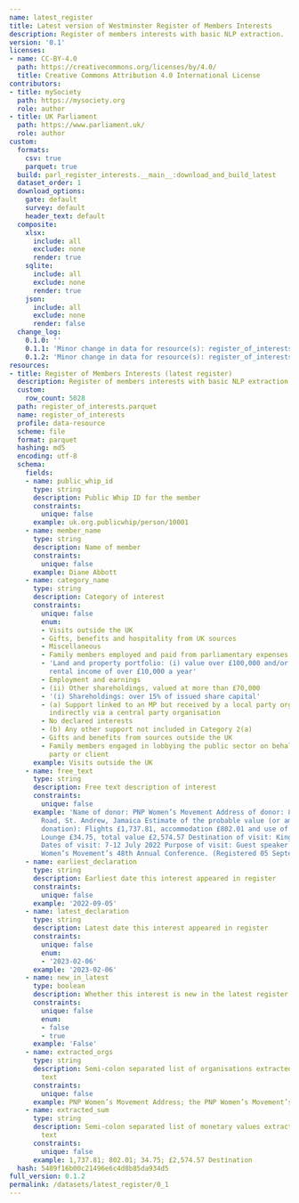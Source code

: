 ```yaml
---
name: latest_register
title: Latest version of Westminster Register of Members Interests
description: Register of members interests with basic NLP extraction.
version: '0.1'
licenses:
- name: CC-BY-4.0
  path: https://creativecommons.org/licenses/by/4.0/
  title: Creative Commons Attribution 4.0 International License
contributors:
- title: mySociety
  path: https://mysociety.org
  role: author
- title: UK Parliament
  path: https://www.parliament.uk/
  role: author
custom:
  formats:
    csv: true
    parquet: true
  build: parl_register_interests.__main__:download_and_build_latest
  dataset_order: 1
  download_options:
    gate: default
    survey: default
    header_text: default
  composite:
    xlsx:
      include: all
      exclude: none
      render: true
    sqlite:
      include: all
      exclude: none
      render: true
    json:
      include: all
      exclude: none
      render: false
  change_log:
    0.1.0: ''
    0.1.1: 'Minor change in data for resource(s): register_of_interests'
    0.1.2: 'Minor change in data for resource(s): register_of_interests'
resources:
- title: Register of Members Interests (latest register)
  description: Register of members interests with basic NLP extraction
  custom:
    row_count: 5028
  path: register_of_interests.parquet
  name: register_of_interests
  profile: data-resource
  scheme: file
  format: parquet
  hashing: md5
  encoding: utf-8
  schema:
    fields:
    - name: public_whip_id
      type: string
      description: Public Whip ID for the member
      constraints:
        unique: false
      example: uk.org.publicwhip/person/10001
    - name: member_name
      type: string
      description: Name of member
      constraints:
        unique: false
      example: Diane Abbott
    - name: category_name
      type: string
      description: Category of interest
      constraints:
        unique: false
        enum:
        - Visits outside the UK
        - Gifts, benefits and hospitality from UK sources
        - Miscellaneous
        - Family members employed and paid from parliamentary expenses
        - 'Land and property portfolio: (i) value over £100,000 and/or (ii) giving
          rental income of over £10,000 a year'
        - Employment and earnings
        - (ii) Other shareholdings, valued at more than £70,000
        - '(i) Shareholdings: over 15% of issued share capital'
        - (a) Support linked to an MP but received by a local party organisation or
          indirectly via a central party organisation
        - No declared interests
        - (b) Any other support not included in Category 2(a)
        - Gifts and benefits from sources outside the UK
        - Family members engaged in lobbying the public sector on behalf of a third
          party or client
      example: Visits outside the UK
    - name: free_text
      type: string
      description: Free text description of interest
      constraints:
        unique: false
      example: 'Name of donor: PNP Women’s Movement Address of donor: 89 Old Hope
        Road, St. Andrew, Jamaica Estimate of the probable value (or amount of any
        donation): Flights £1,737.81, accommodation £802.01 and use of the airport
        Lounge £34.75, total value £2,574.57 Destination of visit: Kingston, Jamaica
        Dates of visit: 7-12 July 2022 Purpose of visit: Guest speaker at the PNP
        Women’s Movement’s 48th Annual Conference. (Registered 05 September 2022)'
    - name: earliest_declaration
      type: string
      description: Earliest date this interest appeared in register
      constraints:
        unique: false
      example: '2022-09-05'
    - name: latest_declaration
      type: string
      description: Latest date this interest appeared in register
      constraints:
        unique: false
        enum:
        - '2023-02-06'
      example: '2023-02-06'
    - name: new_in_latest
      type: boolean
      description: Whether this interest is new in the latest register (true/false)
      constraints:
        unique: false
        enum:
        - false
        - true
      example: 'False'
    - name: extracted_orgs
      type: string
      description: Semi-colon separated list of organisations extracted from free
        text
      constraints:
        unique: false
      example: PNP Women’s Movement Address; the PNP Women’s Movement’s
    - name: extracted_sum
      type: string
      description: Semi-colon separated list of monetary values extracted from free
        text
      constraints:
        unique: false
      example: 1,737.81; 802.01; 34.75; £2,574.57 Destination
  hash: 5489f16b00c21496e6c4d8b85da934d5
full_version: 0.1.2
permalink: /datasets/latest_register/0_1
---
```

